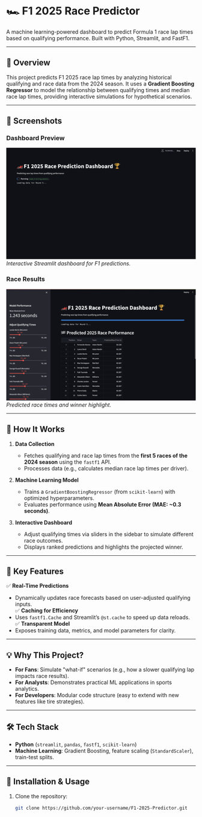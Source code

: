 # 🏎️ F1 2025 Race Predictor  

A machine learning-powered dashboard to predict Formula 1 race lap times based on qualifying performance. Built with Python, Streamlit, and FastF1.  

---

## 📌 **Overview**  
This project predicts F1 2025 race lap times by analyzing historical qualifying and race data from the 2024 season. It uses a **Gradient Boosting Regressor** to model the relationship between qualifying times and median race lap times, providing interactive simulations for hypothetical scenarios.  

---

## 📸 Screenshots

### Dashboard Preview
![Dashboard Screenshot](loading_image.jpg)  
*Interactive Streamlit dashboard for F1 predictions.*

### Race Results
![Results Screenshot](dashboard_image.jpg)  
*Predicted race times and winner highlight.*

---

## 🔧 **How It Works**  
1. **Data Collection**  
   - Fetches qualifying and race lap times from the **first 5 races of the 2024 season** using the `fastf1` API.  
   - Processes data (e.g., calculates median race lap times per driver).  

2. **Machine Learning Model**  
   - Trains a `GradientBoostingRegressor` (from `scikit-learn`) with optimized hyperparameters.  
   - Evaluates performance using **Mean Absolute Error (MAE: ~0.3 seconds)**.  

3. **Interactive Dashboard**  
   - Adjust qualifying times via sliders in the sidebar to simulate different race outcomes.  
   - Displays ranked predictions and highlights the projected winner.  

---

## 🚀 **Key Features**  
✅ **Real-Time Predictions**  
   - Dynamically updates race forecasts based on user-adjusted qualifying inputs.  
✅ **Caching for Efficiency**  
   - Uses `fastf1.Cache` and Streamlit’s `@st.cache` to speed up data reloads.  
✅ **Transparent Model**  
   - Exposes training data, metrics, and model parameters for clarity.  

---

## 💡 **Why This Project?**  
- **For Fans**: Simulate "what-if" scenarios (e.g., how a slower qualifying lap impacts race results).  
- **For Analysts**: Demonstrates practical ML applications in sports analytics.  
- **For Developers**: Modular code structure (easy to extend with new features like tire strategies).  

---

## 🛠️ **Tech Stack**  
- **Python** (`streamlit`, `pandas`, `fastf1`, `scikit-learn`)  
- **Machine Learning**: Gradient Boosting, feature scaling (`StandardScaler`), train-test splits.  

---

## 📂 **Installation & Usage**  
1. Clone the repository:  
   ```bash
   git clone https://github.com/your-username/F1-2025-Predictor.git

